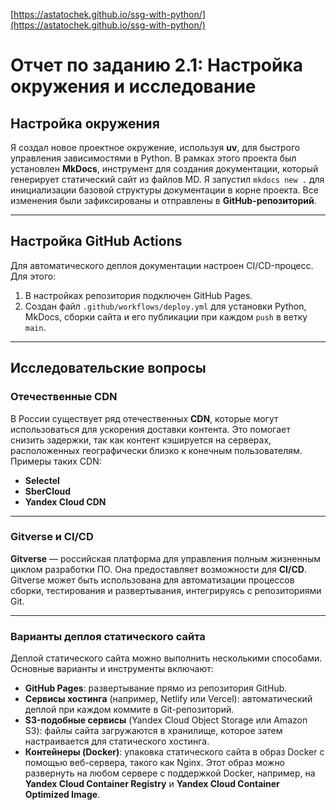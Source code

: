 [https://astatochek.github.io/ssg-with-python/](https://astatochek.github.io/ssg-with-python/)

# Отчет по заданию 2.1: Настройка окружения и исследование

## Настройка окружения
Я создал новое проектное окружение, используя **uv**, для быстрого управления зависимостями в Python. В рамках этого проекта был установлен **MkDocs**, инструмент для создания документации, который генерирует статический сайт из файлов MD. Я запустил `mkdocs new .` для инициализации базовой структуры документации в корне проекта. Все изменения были зафиксированы и отправлены в **GitHub-репозиторий**.

***

## Настройка GitHub Actions
Для автоматического деплоя документации настроен CI/CD-процесс. Для этого:
1.  В настройках репозитория подключен GitHub Pages.
2.  Создан файл `.github/workflows/deploy.yml` для установки Python, MkDocs, сборки сайта и его публикации при каждом `push` в ветку `main`.

***

## Исследовательские вопросы

### Отечественные CDN
В России существует ряд отечественных **CDN**, которые могут использоваться для ускорения доставки контента. Это помогает снизить задержки, так как контент кэшируется на серверах, расположенных географически близко к конечным пользователям. Примеры таких CDN:
- **Selectel**
- **SberCloud**
- **Yandex Cloud CDN**

***

### Gitverse и CI/CD
**Gitverse** — российская платформа для управления полным жизненным циклом разработки ПО. Она предоставляет возможности для **CI/CD**. Gitverse может быть использована для автоматизации процессов сборки, тестирования и развертывания, интегрируясь с репозиториями Git.

***

### Варианты деплоя статического сайта
Деплой статического сайта можно выполнить несколькими способами. Основные варианты и инструменты включают:
- **GitHub Pages**: развертывание прямо из репозитория GitHub.
- **Сервисы хостинга** (например, Netlify или Vercel): автоматический деплой при каждом коммите в Git-репозиторий.
- **S3-подобные сервисы** (Yandex Cloud Object Storage или Amazon S3): файлы сайта загружаются в хранилище, которое затем настраивается для статического хостинга.
- **Контейнеры (Docker)**: упаковка статического сайта в образ Docker с помощью веб-сервера, такого как Nginx. Этот образ можно развернуть на любом сервере с поддержкой Docker, например, на **Yandex Cloud Container Registry** и **Yandex Cloud Container Optimized Image**.
